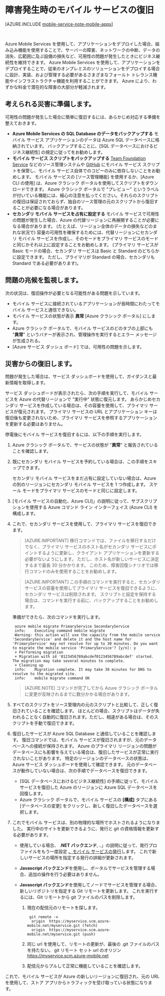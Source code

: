 <properties
    pageTitle="障害発生時のモバイル サービスの復旧 | Microsoft Azure"
    description="障害発生時にモバイル サービスを復旧する方法について説明します。"
    services="mobile-services"
    documentationCenter=""
    authors="christopheranderson"
    manager="dwrede"
    editor=""/>

<tags
    ms.service="mobile-services"
    ms.workload="mobile"
    ms.tgt_pltfrm="na"
    ms.devlang="multiple"
    ms.topic="article"
    ms.date="11/30/2015"
    ms.author="christopheranderson"/>


# 障害発生時のモバイル サービスの復旧

[AZURE.INCLUDE [mobile-service-note-mobile-apps](../../includes/mobile-services-note-mobile-apps.md)]

&nbsp;

Azure Mobile Services を使用して、アプリケーションをデプロイした場合、組み込み機能を使用することで、サーバーの障害、ネットワークの中断、データの消失、広範囲に及ぶ設備の損失など、可用性の問題が発生したときにビジネス継続性を維持できます。 Azure Mobile Services を使用して、アプリケーションをデプロイすることで、従来のオンプレミスのソリューションをデプロイする場合に設計、実装、および管理する必要があるさまざまなフォールト トレランス機能やインフラストラクチャ機能を利用することができます。 Azure により、わずかな料金で潜在的な障害の大部分が軽減されます。

## <a name="prepare"></a> 考えられる災害に準備します。

可用性の問題が発生した場合に簡単に復旧するには、あらかじめ対応する準備を整えておきます。

+ **Azure Mobile Services の SQL Database のデータをバックアップする**
    モバイル サービス アプリケーションのデータは Azure SQL データベースに格納されています。 バックアップすることに、[SQL データベースにおけるビジネス継続性] の規定に従ってをお勧めします。
+ **モバイル サービス スクリプトをバックアップする**
    [Team Foundation Service] などのソース管理システムや [GitHub] にモバイル サービス スクリプトを保管し、モバイル サービス自体でのコピーのみに依存しないことをお勧めします。 モバイル サービスの [ソース管理機能] を使用するか、[Azure CLI の使用] は、Azure クラシック ポータルを使用してスクリプトをダウンロードできます。 Azure クラシック ポータルで "プレビュー" というラベルが付いている機能には、細心の注意を払ってください。それらのスクリプトの復旧は保証されておらず、独自のソース管理の元のスクリプトから復旧することが必要になる場合があります。
+ **セカンダリ モバイル サービスを占有に設定する**
    モバイル サービスで可用性の問題が発生した場合、Azure の代替リージョンに再展開することが必要になる場合があります。 (たとえば、リージョン全体のデータの損失などのまれな状況で) 容量の可用性を確保するためには、代替リージョンにセカンダリ モバイル サービスを作成し、そのモードをプライマリ サービスのモードと同じかそれ以上に設定することをお勧めします。 (プライマリ サービスが Basic モードの場合、セカンダリ サービスは Basic と Standard のどちらかに設定できます。 ただし、プライマリが Standard の場合、セカンダリも Standard である必要があります)。

## <a name="watch"></a>問題の兆候を監視します。

次の状況は、復旧操作が必要となる可能性がある問題を示しています。

+ モバイル サービスに接続されているアプリケーションが長時間にわたってモバイル サービスと通信できない。
+ モバイル サービスの状態が表示 **異常** [Azure クラシック ポータル] にします。
+ Azure クラシック ポータルで、モバイル サービスのどのタブの上部にも "**異常**" というバナーが表示され、管理操作を実行するとエラー メッセージが生成される。
+ [Azure サービス ダッシュ ボード] では、可用性の問題を示します。

## <a name="recover"></a>災害からの復旧します。

問題が発生した場合は、サービス ダッシュボードを使用して、ガイダンスと最新情報を取得します。

サービス ダッシュボードが表示されたら、次の手順を実行して、モバイル サービスを Azure の代替リージョンで "実行中" 状態に復元します。 あらかじめセカンダリ サービスを作成している場合は、その容量を使用して、プライマリ サービスが復元されます。 プライマリ サービスの URL とアプリケーション キーは復旧後も変更されないため、プライマリ サービスを参照するアプリケーションを更新する必要はありません。

停電後にモバイル サービスを復旧するには、以下の手順を実行します。

1. Azure クラシック ポータルで、サービスの状態が "**異常**" と報告されていることを確認します。

2. 既にセカンダリ モバイル サービスを予約している場合は、この手順をスキップできます。

   セカンダリ モバイル サービスをまだ占有に設定していない場合は、Azure の別のリージョンにセカンダリ モバイル サービスを 1 つ作成します。 スケール モードをプライマリ サービスのモードと同じに設定します。

3. [モバイル サービスの自動化、Azure CLI]」の説明に従って、サブスクリプションを使用する Azure コマンド ライン インターフェイス (Azure CLI) を構成します。

4. これで、セカンダリ サービスを使用して、プライマリ サービスを復旧できます。
    > [AZURE.IMPORTANT] 移行コマンドでは、ファイルを移行するだけでなく、プライマリ サービスのホスト名がセカンダリ サービスにポイントするように更新し、クライアント アプリケーションを更新する必要がないようにします。 ただし、ホスト名が新しいサービスに決定するまで最長 30 分かかります。 このため、障害回復シナリオでは移行コマンドのみを使用することをお勧めします。

    > [AZURE.IMPORTANT] この手順のコマンドを実行すると、セカンダリ サービスの容量を使用してプライマリ サービスを復旧できるように、セカンダリ サービスは削除されます。 スクリプトと設定を保持する場合は、コマンドを実行する前に、バックアップすることをお勧めします。

    準備ができたら、次のコマンドを実行します。

        azure mobile migrate PrimaryService SecondaryService
        info:    Executing command mobile migrate
        Warning: this action will use the capacity from the mobile service 'SecondaryService' and delete it and the host name for 'PrimaryService' may not resolve for up to 30 minutes. Do you want to migrate the mobile service 'PrimaryService'? [y/n]: y
        + Performing migration
        + Migration with id '0123456789abcdef0123456789abcdef' started. The migration may take several minutes to complete.
        + Cleaning up
        info:    Migration complete. It may take 30 minutes for DNS to resolve to the migrated site.
        info:    mobile migrate command OK

    > [AZURE.NOTE] コマンドが完了してから Azure クラシック ポータルに変更が反映されるまでに数分かかる場合があります。

5. すべてのスクリプトをソース管理内の元のスクリプトと比較して、正しく復旧されていることを確認します。 ほとんどの場合、スクリプトはデータが失われることなく自動的に復旧されます。ただし、相違がある場合は、そのスクリプトを手動で復旧できます。

6. 復旧したサービスが Azure SQL Database と通信していることを確認します。 復旧コマンドでは、モバイル サービスが復旧されますが、元のデータベースへの接続が保持されます。 Azure のプライマリ リージョンの問題がデータベースにも影響を与えている場合は、復旧したサービスが正常に実行されないことがあります。 特定のリージョンのデータベースの状態は、Azure サービス ダッシュボードを使用して確認できます。 元のデータベースが動作していない場合は、次の手順でデータベースを復旧できます。
    + [SQL データベースにおけるビジネス継続性] の手順に従って、モバイル サービスを復旧した Azure のリージョンに Azure SQL データベースを回復します。
    + Azure クラシック ポータルで、モバイル サービスの **[構成]** タブにある [データベースの変更] をクリックし、新しく復旧したデータベースを選択します。

7. これでモバイル サービスは、別の物理的な場所でホストされるようになりました。 実行中のサイトを更新できるように、発行と git の資格情報を更新する必要があります。

    + 使用している場合、 **.NET バックエンド**, 、」の説明に従って、発行プロファイルをもう一度設定 [、モバイル サービスの発行](mobile-services-dotnet-backend-windows-store-dotnet-get-started.md#publish-your-mobile-service)します。 これで新しいサービスの場所を指定する発行の詳細が更新されます。
    + **Javascript バックエンド**を使用し、ポータルでサービスを管理する場合、追加の操作を行う必要はありません。

    + **Javascript バックエンド**を使用してノードでサービスを管理する場合、新しいリポジトリを指定する Git リモートを更新します。 これを実行するには、Git リモートから git ファイルのパスを削除します。

        1. 現在の配信元のリモートを探します。

                git remote -v
                 origin  https://myservice.scm.azure-mobile.net/myservice.git (fetch)
                 origin  https://myservice.scm.azure-mobile.net/myservice.git (push)

        3. 同じ url を使用して、リモートの更新が、最後の .git ファイルのパスを持たない。
                git リモート セット url のオリジン https://myservice.scm.azure-mobile.net
        4. 配信元からプルして正常に機能していることを確認します。

これで、モバイル サービスが Azure の新しいリージョンに復旧され、元の URL を使用して、ストア アプリからトラフィックを受け取っている状態になります。







[sql database business continuity guidance]: http://msdn.microsoft.com/library/windowsazure/hh852669.aspx 
[team foundation service]: http://tfs.visualstudio.com/ 
[github]: https://github.com/ 
[source control feature]: http://www.windowsazure.com/develop/mobile/tutorials/store-scripts-in-source-control/ 
[using the azure cli]: http://www.windowsazure.com/develop/mobile/tutorials/command-line-administration/ 
[azure classic portal]: http://manage.windowsazure.com/ 
[azure service dashboard]: http://www.windowsazure.com/support/service-dashboard/ 
[automate mobile services with the azure cli]: http://www.windowsazure.com/develop/mobile/tutorials/command-line-administration/ 

